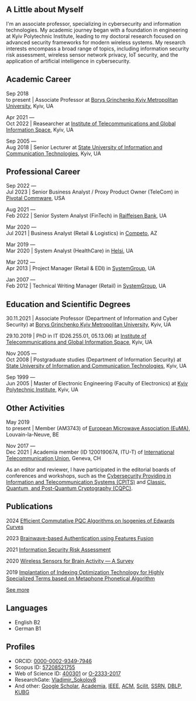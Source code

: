 ## A Little about Myself

I'm an associate professor, specializing in cybersecurity and information technologies. My academic journey began with a foundation in engineering at Kyiv Polytechnic Institute, leading to my doctoral research focused on advanced security frameworks for modern wireless systems. My research interests encompass a broad range of topics, including information security risk assessment, wireless sensor network privacy, IoT security, and the application of artificial intelligence in cybersecurity.

## Academic Career

Sep&nbsp;2018<br />to&nbsp;present | Associate Professor at [Borys Grinchenko Kyiv Metropolitan University](https://partner.kubg.edu.ua/), Kyiv, UA

Apr&nbsp;2021&nbsp;—<br />Oct&nbsp;2022 | Reasearcher at [Institute of Telecommunications and Global Information Space](https://itgip.org/en/), Kyiv, UA

Sep&nbsp;2005&nbsp;—<br />Aug&nbsp;2018 | Senior Lecturer at [State University of Information and Communication Technologies](https://www.duikt.edu.ua/en/), Kyiv, UA

## Professional Career

Sep&nbsp;2022&nbsp;—<br />Jul&nbsp;2023 | Senior Business Analyst / Proxy Product Owner (TeleCom) in [Pivotal Commware](https://pivotalcommware.com/), USA

Aug&nbsp;2021&nbsp;—<br />Feb&nbsp;2022 | Senior System Analyst (FinTech) in [Raiffeisen Bank](https://raiffeisen.ua/), UA

Mar&nbsp;2020&nbsp;—<br />Jul&nbsp;2021 | Business Analyst (Retail & Logistics) in [Competo](https://competo.io/), AZ

Mar&nbsp;2019&nbsp;—<br />Mar&nbsp;2020 | System Analyst (HealthCare) in [Helsi](http://helsi.me/), UA

Mar&nbsp;2012&nbsp;—<br />Apr&nbsp;2013 | Project Manager (Retail & EDI) in [SystemGroup](https://systemgroup.com.ua/), UA

Jan&nbsp;2007&nbsp;—<br />Feb&nbsp;2012 | Technical Writing Manager (Retail) in [SystemGroup](https://systemgroup.com.ua/), UA

## Education and Scientific Degrees

30.11.2021 | Associate Professor (Department of Information and Cyber Security) at [Borys Grinchenko Kyiv Metropolitan University](https://partner.kubg.edu.ua/), Kyiv, UA

29.10.2019 | PhD in IT (D26.255.01, 05.13.06) at [Institute of Telecommunications and Global Information Space](https://itgip.org/en/), Kyiv, UA

Nov&nbsp;2005&nbsp;—<br />Oct&nbsp;2008 | Postgraduate studies (Department of Information Security) at [State University of Information and Communication Technologies](https://www.duikt.edu.ua/en/), Kyiv, UA

Sep&nbsp;1999&nbsp;—<br />Jun&nbsp;2005 | Master of Electronic Engineering (Faculty of Electronics) at [Kyiv Polytechnic Institute](https://kpi.ua/en/), Kyiv, UA

## Other Activities

May&nbsp;2019<br />to&nbsp;present | Member (AM3743) of [European Microwave Association (EuMA)](https://www.eumwa.org/en/euma/), Louvain-la-Neuve, BE

Nov&nbsp;2017&nbsp;—<br />Dec&nbsp;2021 | Academia member (ID 1200190674, ITU-T) of [International Telecommunication Union](https://www.itu.int/en/), Geneva, CH

As an editor and reviewer, I have participated in the editorial boards of conferences and workshops, such as the [Cybersecurity Providing in Information and Telecommunication Systems (CPITS)](https://cpits.kubg.edu.ua/) and [Classic, Quantum, and Post-Quantum Cryptography (CQPC)](https://cqpc.kubg.edu.ua/).

## Publications

2024 [Efficient Commutative PQC Algorithms on Isogenies of Edwards Curves](pubs/Efficient-Commutative-PQC-Algorithms-on-Isogenies-of-Edwards-Curves.md)

2023 [Brainwave-based Authentication using Features Fusion](pubs/Brainwave-based-Authentication-using-Features-Fusion.md)

2021 [Information Security Risk Assessment](pubs/Information-Security-Risk-Assessment.md)

2020 [Wireless Sensors for Brain Activity — A Survey](pubs/Wireless-Sensors-for-Brain-Activity-A-Survey.md)

2019 [Implantation of Indexing Optimization Technology for Highly Specialized Terms based on Metaphone Phonetical Algorithm](pubs/Implantation-of-Indexing-Optimization-Technology-for-Highly-Specialized-Terms-based-on-Metaphone-Phonetical-Algorithm.md)

[See more](/pubs/list.md)

## Languages

* English B2
* German B1

## Profiles

* ORCID: [0000-0002-9349-7946](https://orcid.org/0000-0002-9349-7946)
* Scopus ID: [57208521755](https://www.scopus.com/authid/detail.uri?authorId=57208521755)
* Web of Science ID: [400301](https://www.webofscience.com/wos/author/record/400301) or [O-2333-2017](https://www.webofscience.com/wos/author/record/O-2333-2017)
* ResearchGate: [Vladimir_Sokolov8](https://www.researchgate.net/profile/Vladimir_Sokolov8)
* And other: [Google Scholar](https://scholar.google.com/citations?user=_Zicvs8AAAAJ), [Academia](https://kubg.academia.edu/VladimirSokolov), [IEEE](https://ieeexplore.ieee.org/author/37089400752), [ACM](https://dl.acm.org/profile/99660030382), [Scilit](https://www.scilit.com/scholars/8448701),  [SSRN](https://ssrn.com/author=3711409), [DBLP](https://dblp.org/pers/hd/s/Sokolov:Volodymyr), [KUBG](http://wiki.kubg.edu.ua/%D0%A1%D0%BE%D0%BA%D0%BE%D0%BB%D0%BE%D0%B2_%D0%92%D0%BE%D0%BB%D0%BE%D0%B4%D0%B8%D0%BC%D0%B8%D1%80_%D0%AE%D1%80%D1%96%D0%B9%D0%BE%D0%B2%D0%B8%D1%87)